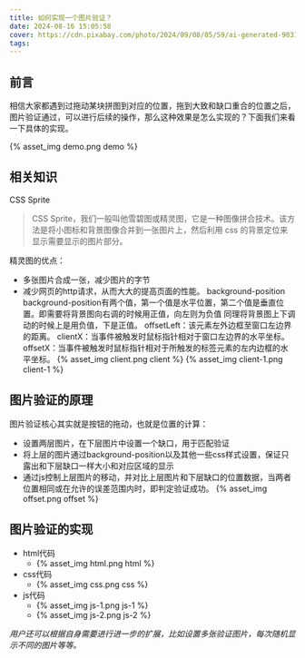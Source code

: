 ```yaml
---
title: 如何实现一个图片验证？
date: 2024-08-16 15:05:58
cover: https://cdn.pixabay.com/photo/2024/09/08/05/59/ai-generated-9031225_640.jpg
tags:
---
```

## 前言
相信大家都遇到过拖动某块拼图到对应的位置，拖到大致和缺口重合的位置之后，图片验证通过，可以进行后续的操作，那么这种效果是怎么实现的？下面我们来看一下具体的实现。

{% asset_img demo.png demo %}

## 相关知识
CSS Sprite
> CSS Sprite，我们一般叫他雪碧图或精灵图，它是一种图像拼合技术。该方法是将小图标和背景图像合并到一张图片上，然后利用 css 的背景定位来显示需要显示的图片部分。

精灵图的优点：

- 多张图片合成一张，减少图片的字节 
- 减少网页的http请求，从而大大的提高页面的性能。
  background-position
  background-position有两个值，第一个值是水平位置，第二个值是垂直位置。即需要将背景图向右调的时候用正值，向左则为负值 同理将背景图上下调动的时候上是用负值，下是正值。
  offsetLeft：该元素左外边框至窗口左边界的距离。
  clientX：当事件被触发时鼠标指针相对于窗口左边界的水平坐标。
  offsetX：当事件被触发时鼠标指针相对于所触发的标签元素的左内边框的水平坐标。
{% asset_img client.png client %}
{% asset_img client-1.png client-1 %}

## 图片验证的原理
图片验证核心其实就是按钮的拖动，也就是位置的计算： 
- 设置两层图片，在下层图片中设置一个缺口，用于匹配验证 
- 将上层的图片通过background-position以及其他一些css样式设置，保证只露出和下层缺口一样大小和对应区域的显示 
- 通过js控制上层图片的移动，并对比上层图片和下层缺口的位置数据，当两者位置相同或在允许的误差范围内时，即判定验证成功。
{% asset_img offset.png offset %}

## 图片验证的实现
- html代码
  - {% asset_img html.png html %}
- css代码
  - {% asset_img css.png css %}
- js代码
  - {% asset_img js-1.png js-1 %}
  - {% asset_img js-2.png js-2 %}

*用户还可以根据自身需要进行进一步的扩展，比如设置多张验证图片，每次随机显示不同的图片等等。*


